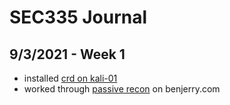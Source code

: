# SEC335 Journal

## 9/3/2021 - Week 1
- installed [crd on kali-01](https://github.com/zachary-moote-champlain/tech-journal/blob/main/docs/SEC335/kali.md)  
- worked through [passive recon](https://github.com/zachary-moote-champlain/tech-journal/blob/main/docs/SEC335/passive-recon.md) on benjerry.com
